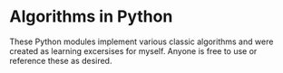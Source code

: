 # Algorithms in Python
These Python modules implement various classic algorithms and were created as learning excersises for myself. Anyone is free to use or reference these as desired.
